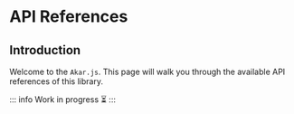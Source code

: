 # API References

## Introduction

Welcome to the `Akar.js`. This page will walk you through the available API references of this library.

::: info
Work in progress ⏳
:::
